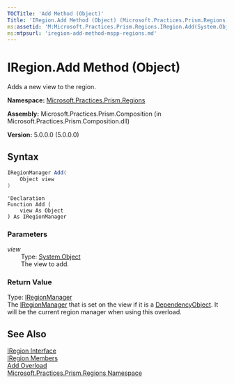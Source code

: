 ```yaml
---
TOCTitle: 'Add Method (Object)'
Title: 'IRegion.Add Method (Object) (Microsoft.Practices.Prism.Regions)'
ms:assetid: 'M:Microsoft.Practices.Prism.Regions.IRegion.Add(System.Object)'
ms:mtpsurl: 'iregion-add-method-mspp-regions.md'
---
```


# IRegion.Add Method (Object)

Adds a new view to the region.

**Namespace:** [Microsoft.Practices.Prism.Regions](/patterns-practices/reference/mspp-regions-namespace)

**Assembly:** Microsoft.Practices.Prism.Composition (in Microsoft.Practices.Prism.Composition.dll)

**Version:** 5.0.0.0 (5.0.0.0)

## Syntax

```C#
IRegionManager Add(
	Object view
)
```

```VB
'Declaration
Function Add ( 
	view As Object
) As IRegionManager
```

### Parameters

*view*  </br>
&nbsp;&nbsp;&nbsp;&nbsp;&nbsp;&nbsp;&nbsp;&nbsp;Type: [System.Object](http://msdn.microsoft.com/en-us/library/e5kfa45b)</br>
&nbsp;&nbsp;&nbsp;&nbsp;&nbsp;&nbsp;&nbsp;&nbsp;The view to add.

### Return Value

Type: [IRegionManager](/patterns-practices/reference/iregionmanager-interface-mspp-regions)</br>
The [IRegionManager](/patterns-practices/reference/iregionmanager-interface-mspp-regions) that is set on the view if it is a [DependencyObject](http://msdn.microsoft.com/en-us/library/ms589309). It will be the current region manager when using this overload.

## See Also

[IRegion Interface](/patterns-practices/reference/iregion-interface-mspp-regions)<br/>
[IRegion Members](/patterns-practices/reference/iregion-members-mspp-regions)<br/>
[Add Overload](/patterns-practices/reference/iregion-add-method-mspp-regions)<br/>
[Microsoft.Practices.Prism.Regions Namespace](/patterns-practices/reference/mspp-regions-namespace)<br/>